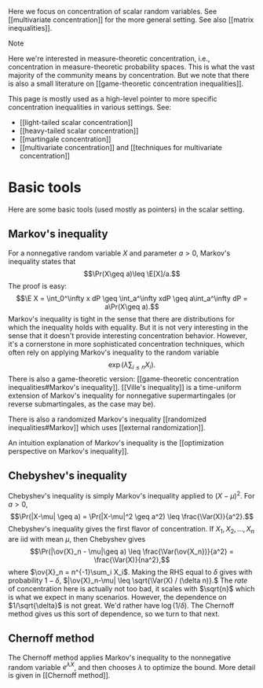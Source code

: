 
Here we focus on concentration of scalar random variables. See [[multivariate concentration]] for the more general setting. See also [[matrix inequalities]]. 

> [!note] 
> Here we're interested in measure-theoretic concentration, i.e., concentration in measure-theoretic probability spaces. This is what the vast majority of the community means by concentration. But we note that there is also a small literature on [[game-theoretic concentration inequalities]]. 

This page is mostly used as a high-level pointer to more specific concentration inequalities in various settings. See: 
- [[light-tailed scalar concentration]]
- [[heavy-tailed scalar concentration]] 
- [[martingale concentration]] 
- [[multivariate concentration]] and [[techniques for multivariate concentration]]



# Basic tools 

Here are some basic tools (used mostly as pointers) in the scalar setting. 

## Markov's inequality 

For a nonnegative random variable $X$ and parameter $a>0$, Markov's inequality states that 
$$\Pr(X\geq a)\leq \E[X]/a.$$
  The proof is easy: 
  $$\E X = \int_0^\infty x dP \geq \int_a^\infty xdP \geq a\int_a^\infty dP = a\Pr(X\geq a).$$
Markov's inequality is tight in the sense that there are distributions for which the inequality holds with equality. But it is not very interesting in the sense that it doesn't provide interesting concentration behavior. However, it's a cornerstone in more sophisticated concentration techniques, which often rely on applying Markov's inequality to the random variable 
$$\exp\left(\lambda \sum_{i\leq n} X_i\right).$$
There is also a game-theoretic version: [[game-theoretic concentration inequalities#Markov's inequality]]. [[Ville's inequality]] is a time-uniform extension of Markov's inequality for nonnegative supermartingales (or reverse submartingales, as the case may be). 

There is also a randomized Markov's inequality [[randomized inequalities#Markov]] which uses [[external randomization]]. 

An intuition explanation of Markov's inequality is the [[optimization perspective on Markov's inequality]]. 
## Chebyshev's inequality 

Chebyshev's inequality is simply Markov's inequality applied to $(X-\mu)^2$. For $a>0$, 
$$\Pr(|X-\mu| \geq a) = \Pr(|X-\mu|^2 \geq a^2) \leq \frac{\Var(X)}{a^2}.$$
Chebyshev's inequality gives the first flavor of concentration. If $X_1, X_2, \dots, X_n$ are iid with mean $\mu$, then Chebyshev gives 
$$\Pr(|\ov{X}_n - \mu|\geq a) \leq \frac{\Var(\ov{X_n})}{a^2} = \frac{\Var(X)}{na^2},$$
where $\ov{X}_n = n^{-1}\sum_i X_i$. Making the RHS equal to $\delta$ gives with probability $1-\delta$, $|\ov{X}_n-\mu| \leq \sqrt{\Var(X) / (\delta n)}.$ The _rate_ of concentration here is actually not too bad, it scales with $\sqrt{n}$ which is what we expect in many scenarios. However, the dependence on $1/\sqrt{\delta}$ is not great. We'd rather have $\log(1/\delta)$. The Chernoff method gives us this sort of dependence, so we turn to that next. 
## Chernoff method 

The Chernoff method applies Markov's inequality to the nonnegative random variable $e^{\lambda X}$, and then chooses $\lambda$ to optimize the bound. More detail is given in [[Chernoff method]]. 

